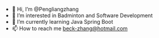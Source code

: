 - 👋 Hi, I’m @Pengliangzhang
- 👀 I’m interested in Badminton and Software Development
- 🌱 I’m currently learning Java Spring Boot
- 📫 How to reach me beck-zhang@hotmail.com

<!---
Pengliangzhang/Pengliangzhang is a ✨ special ✨ repository because its `README.md` (this file) appears on your GitHub profile.
You can click the Preview link to take a look at your changes.
--->
